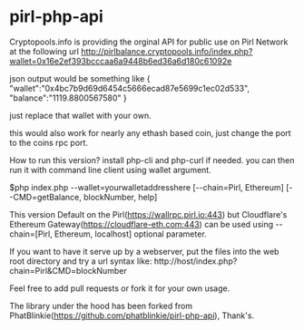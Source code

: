 # pirl-php-api
Cryptopools.info is providing the orginal API for public use on Pirl Network at the following url
http://pirlbalance.cryptopools.info/index.php?wallet=0x16e2ef393bcccaa6a9448b6ed36a6d180c61092e

json output would be something like
{
"wallet":"0x4bc7b9d69d6454c5666ecad87e5699c1ec02d533",
"balance":"1119.8800567580"
}

just replace that wallet with your own.

this would also work for nearly any ethash based coin, just change the port to the coins rpc port.

How to run this version?
install php-cli and php-curl if needed. you can then run it with command line client using wallet argument.

$php index.php --wallet=yourwalletaddresshere [--chain=Pirl, Ethereum] [--CMD=getBalance, blockNumber, help]

This version Default on the Pirl(https://wallrpc.pirl.io:443) but Cloudflare's Ethereum Gateway(https://cloudflare-eth.com:443) can be used using --chain=[Pirl, Ethereum, localhost] optional parameter.

If you want to have it serve up by a webserver, put the files into the web root directory and try a url syntax like: 
http://host/index.php?chain=Pirl&CMD=blockNumber

Feel free to add pull requests or fork it for your own usage.

The library under the hood has been forked from PhatBlinkie(https://github.com/phatblinkie/pirl-php-api), Thank's.
